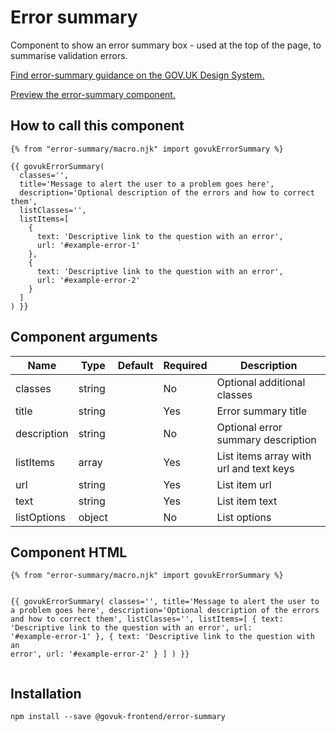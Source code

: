 


<h1 class="govuk-u-heading-36">
Error summary
</h1>

<p class="govuk-u-core-24">
  Component to show an error summary box - used at the top of the page, to summarise validation errors.
</p>

<p class="govuk-u-copy-19">
  <a href="http://www.linktodesignsystem.com/error-summary">Find error-summary guidance on the GOV.UK Design System.</a>
</p>


<p class="govuk-u-copy-19">
<a href="http://govuk-frontend-review.herokuapp.com/components/error-summary/preview">Preview the error-summary component.
</a>
</p>

  <h2 class="govuk-u-heading-24">How to call this component</h2>

  <pre><code>{% from &quot;error-summary/macro.njk&quot; import govukErrorSummary %}

{{ govukErrorSummary(
  classes=&#39;&#39;,
  title=&#39;Message to alert the user to a problem goes here&#39;,
  description=&#39;Optional description of the errors and how to correct them&#39;,
  listClasses=&#39;&#39;,
  listItems=[
    {
      text: &#39;Descriptive link to the question with an error&#39;,
      url: &#39;#example-error-1&#39;
    },
    {
      text: &#39;Descriptive link to the question with an error&#39;,
      url: &#39;#example-error-2&#39;
    }
  ]
) }}
</code></pre>

<h2 class="govuk-u-heading-24">Component arguments</h2>

<div>

<!-- TODO: Use the table macro here and pass it component argument data -->
| Name        | Type   | Default | Required | Description
|---          |---     |---      |---       |---
| classes     | string |         | No       | Optional additional classes
| title       | string |         | Yes      | Error summary title
| description | string |         | No       | Optional error summary description
| listItems   | array  |         | Yes      | List items array with url and text keys
| url         | string |         | Yes      | List item url
| text        | string |         | Yes      | List item text
| listOptions | object |         | No       | List options

</div>

<h2 class="govuk-u-heading-24">Component HTML</h2>
<pre><code>{% from &quot;error-summary/macro.njk&quot; import govukErrorSummary %}

{{ govukErrorSummary(
  classes=&#39;&#39;,
  title=&#39;Message to alert the user to a problem goes here&#39;,
  description=&#39;Optional description of the errors and how to correct them&#39;,
  listClasses=&#39;&#39;,
  listItems=[
    {
      text: &#39;Descriptive link to the question with an error&#39;,
      url: &#39;#example-error-1&#39;
    },
    {
      text: &#39;Descriptive link to the question with an error&#39;,
      url: &#39;#example-error-2&#39;
    }
  ]
) }}
</code></pre>

<h2 class="govuk-u-heading-24">Installation</h2>
<pre><code>npm install --save @govuk-frontend/error-summary</code></pre>

